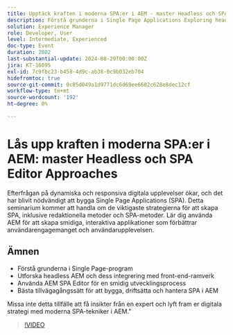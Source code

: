 ```yaml
---
title: Upptäck kraften i moderna SPA:er i AEM - master Headless och SPA Editor Approaches
description: Förstå grunderna i Single Page Applications Exploring headless AEM and its integration with front-end frameworks Använda AEM SPA Editor för en smidig utvecklingsprocess Bästa metoder för att bygga, driftsätta och hantera SPA i AEMDon inte denna möjlighet att få insikter från en expert och lyft upp er digitala strategi med moderna SPA-tekniker i AEM.
solution: Experience Manager
role: Developer, User
level: Intermediate, Experienced
doc-type: Event
duration: 2802
last-substantial-update: 2024-08-29T00:00:00Z
jira: KT-16095
exl-id: 7c9fbc23-b458-4d9c-ab38-0c9b032eb704
hidefromtoc: true
source-git-commit: 0c85d049a1d9771dc6d69ee6682c628e8dec12cf
workflow-type: tm+mt
source-wordcount: '192'
ht-degree: 0%

---
```


# Lås upp kraften i moderna SPA:er i AEM: master Headless och SPA Editor Approaches

Efterfrågan på dynamiska och responsiva digitala upplevelser ökar, och det har blivit nödvändigt att bygga Single Page Applications (SPA). Detta seminarium kommer att handla om de viktigaste strategierna för att skapa SPA, inklusive redaktionella metoder och SPA-metoder. Lär dig använda AEM för att skapa smidiga, interaktiva applikationer som förbättrar användarengagemanget och användarupplevelsen.

## Ämnen

* Förstå grunderna i Single Page-program
* Utforska headless AEM och dess integrering med front-end-ramverk
* Använda AEM SPA Editor för en smidig utvecklingsprocess
* Bästa tillvägagångssätt för att bygga, driftsätta och hantera SPA i AEM

Missa inte detta tillfälle att få insikter från en expert och lyft fram er digitala strategi med moderna SPA-tekniker i AEM.&quot;

>[!VIDEO](https://video.tv.adobe.com/v/3433168/?learn=on)
